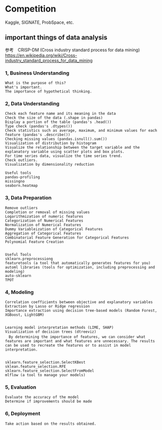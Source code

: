 # Competition
Kaggle, SIGNATE, ProbSpace, etc.

## important things of data analysis
参考　CRISP-DM (Cross industry standard process for data mining)<br>
https://en.wikipedia.org/wiki/Cross-industry_standard_process_for_data_mining

### 1, Business Understanding
```
What is the purpose of this?
What's important.
The importance of hypothetical thinking.
```

### 2, Data Understanding
```
Check each feature name and its meaning in the data
Check the size of the data (.shape in pandas)
Display a portion of the table (pandas's .head())
Type check (pandas's .dtypes())
Check statistics such as average, maximum, and minimum values for each feature (pandas's .describe())
Checking missing values (pandas.isnull().sum())
Visualization of distribution by histogram
Visualize the relationship between the target variable and the explanatory variable using scatter plots and box plots.
For time series data, visualize the time series trend.
Check outliers.
Visualization by dimensionality reduction

Useful tools
pandas-profiling
missingno
seaborn.heatmap
```

### 3, Data Preparation
```
Remove outliers
Completion or removal of missing values
Logarithmization of numeric features
Categorization of Numerical Features
Normalization of Numerical Features
Dummy Variableization of Categorical Features
Aggregation of Categorical Features
Combinatorial Feature Generation for Categorical Features
Polynomial Feature Creation


Useful Tools
sklearn.preprocessiong
featuretools (a tool that automatically generates features for you)
automl libraries (tools for optimization, including preprocessing and modeling)
auto-sklearn
TPOT
```

### 4, Modeling
```
Correlation coefficients between objective and explanatory variables
Extraction by Lasso or Ridge regression
Importance extraction using decision tree-based models (Random Forest, XGBoost, LightGBM)


Learning model interpretation methods (LIME, SHAP)
Visualization of decision trees (dtreeviz)
　By determining the importance of features, we can consider what features are important and what features are unnecessary. The results can be used to recreate the features or to assist in model interpretation.


sklearn.feature_selection.SelectKBest
sklean.feature_selection.RFE
sklearn.feature_selection.SelectFromModel
mlflow (a tool to manage your models)

```
### 5, Evaluation
```
Evaluate the accuracy of the model
Determine if improvements should be made
```
### 6, Deployment
```
Take action based on the results obtained.
```
